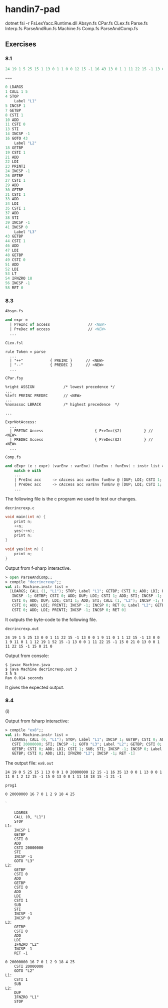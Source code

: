 # handin7-pad

dotnet fsi -r FsLexYacc.Runtime.dll Absyn.fs CPar.fs CLex.fs Parse.fs Interp.fs ParseAndRun.fs Machine.fs Comp.fs ParseAndComp.fs

## Exercises

### 8.1
```c
24 19 1 5 25 15 1 13 0 1 1 0 0 12 15 -1 16 43 13 0 1 1 11 22 15 -1 13 0 1 1 13 0 1 1 11 0 1 1 12 15 -1 15 0 13 0 1 1 11 13 0 0 1 11 7 18 18 15 -1 21 0

===

0 LDARGS
1 CALL 1 5
4 STOP
    Label "L1"
5 INCSP 1
7 GETBP
8 CSTI 1
10 ADD
11 CSTI 0
13 STI
14 INCSP -1
16 GOTO 43
    Label "L2"
18 GETBP
19 CSTI 1
21 ADD
22 LDI
23 PRINTI
24 INCSP -1
26 GETBP
27 CSTI 1
29 ADD
30 GETBP
31 CSTI 1
33 ADD
34 LDI
35 CSTI 1
37 ADD
38 STI
39 INCSP -1
41 INCSP 0
    Label "L3"
43 GETBP
44 CSTI 1
46 ADD
47 LDI
48 GETBP
49 CSTI 0
51 ADD
52 LDI
53 LT
54 IFNZRO 18
56 INCSP -1
58 RET 0
```

### 8.3

`Absyn.fs`
```fsharp
and expr =                     
  | PreInc of access                 // <NEW>
  | PreDec of access                 // <NEW> 
  ...
```

`CLex.fsl`
```
rule Token = parse
  ...
  | "++"            { PREINC }      // <NEW>
  | "--"            { PREDEC }      // <NEW>
  ...
```

`CPar.fsy`
```
%right ASSIGN             /* lowest precedence */
...
%left PREINC PREDEC       // <NEW>
...
%nonassoc LBRACK          /* highest precedence  */

...

ExprNotAccess:
  ...
  | PREINC Access                       { PreInc($2)          } // <NEW>
  | PREDEC Access                       { PreDec($2)          } // <NEW>
  ...
```


`Comp.fs`
```fsharp
and cExpr (e : expr) (varEnv : varEnv) (funEnv : funEnv) : instr list = 
    match e with
    ...
    | PreInc acc     -> cAccess acc varEnv funEnv @ [DUP; LDI; CSTI 1; ADD; STI] // <NEW>
    | PreDec acc     -> cAccess acc varEnv funEnv @ [DUP; LDI; CSTI 1; SUB; STI] // <NEW>
    ...
```

The following file is the c program we used to test our changes.

`decrincrexp.c`
```c
void main(int n) {
    print n;
    ++n;
    yes(++n);
    print n;
}

void yes(int n) {
    print n;
}
```

Output from f-sharp interactive.
```fsharp
> open ParseAndComp;;  
> compile "decrincrexp";;
val it: Machine.instr list =
  [LDARGS; CALL (1, "L1"); STOP; Label "L1"; GETBP; CSTI 0; ADD; LDI; PRINTI;
   INCSP -1; GETBP; CSTI 0; ADD; DUP; LDI; CSTI 1; ADD; STI; INCSP -1; GETBP;
   CSTI 0; ADD; DUP; LDI; CSTI 1; ADD; STI; CALL (1, "L2"); INCSP -1; GETBP;
   CSTI 0; ADD; LDI; PRINTI; INCSP -1; INCSP 0; RET 0; Label "L2"; GETBP;
   CSTI 0; ADD; LDI; PRINTI; INCSP -1; INCSP 0; RET 0]
```
It outputs the byte-code to the following file.

`decrincrexp.out`
```
24 19 1 5 25 13 0 0 1 11 22 15 -1 13 0 0 1 9 11 0 1 1 12 15 -1 13 0 0 1 9 11 0 1 1 12 19 1 52 15 -1 13 0 0 1 11 22 15 -1 15 0 21 0 13 0 0 1 11 22 15 -1 15 0 21 0
```

Output from console:
```
$ javac Machine.java
$ java Machine decrincrexp.out 3
3 5 5
Ran 0.014 seconds
```
It gives the expected output.

### 8.4

(i)

Output from fsharp interactive:
```fsharp
> compile "ex8";;        
val it: Machine.instr list =
  [LDARGS; CALL (0, "L1"); STOP; Label "L1"; INCSP 1; GETBP; CSTI 0; ADD;
   CSTI 20000000; STI; INCSP -1; GOTO "L3"; Label "L2"; GETBP; CSTI 0; ADD;
   GETBP; CSTI 0; ADD; LDI; CSTI 1; SUB; STI; INCSP -1; INCSP 0; Label "L3";
   GETBP; CSTI 0; ADD; LDI; IFNZRO "L2"; INCSP -1; RET -1]
```

The output file:
`ex8.out`
```
24 19 0 5 25 15 1 13 0 0 1 0 20000000 12 15 -1 16 35 13 0 0 1 13 0 0 1 11 0 1 2 12 15 -1 15 0 13 0 0 1 11 18 18 15 -1 21 -1
```

`prog1`
```
0 20000000 16 7 0 1 2 9 18 4 25
```
`

```
    LDARGS
    CALL (0, "L1")
    STOP
L1:
    INCSP 1
    GETBP
    CSTI 0
    ADD
    CSTI 20000000
    STI
    INCSP -1
    GOTO "L3"
L2:
    GETBP
    CSTI 0
    ADD
    GETBP
    CSTI 0
    ADD
    LDI
    CSTI 1
    SUB
    STI
    INCSP -1
    INCSP 0
L3:
    GETBP
    CSTI 0
    ADD
    LDI
    IFNZRO "L2"
    INCSP -1
    RET -1
```

```
0 20000000 16 7 0 1 2 9 18 4 25
    CSTI 20000000
    GOTO "L2"
L1:
    CSTI 1
    SUB
L2:
    DUP
    IFNZRO "L1"
    STOP
```